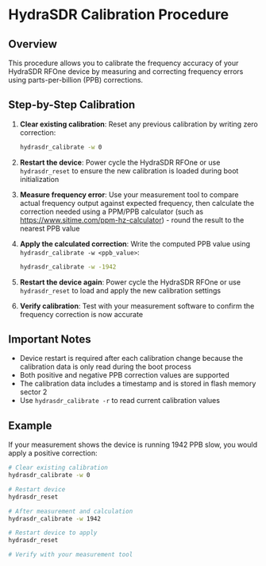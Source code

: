 # HydraSDR Calibration Procedure

## Overview

This procedure allows you to calibrate the frequency accuracy of your HydraSDR RFOne device 
by measuring and correcting frequency errors using parts-per-billion (PPB) corrections.

## Step-by-Step Calibration

1. **Clear existing calibration**: Reset any previous calibration by writing zero correction:
   ```bash
   hydrasdr_calibrate -w 0
   ```

2. **Restart the device**: Power cycle the HydraSDR RFOne or use `hydrasdr_reset` to ensure the new calibration is loaded during boot initialization

3. **Measure frequency error**: Use your measurement tool to compare actual frequency output against expected frequency, then calculate the correction needed using a PPM/PPB calculator (such as https://www.sitime.com/ppm-hz-calculator) - round the result to the nearest PPB value

4. **Apply the calculated correction**: Write the computed PPB value using `hydrasdr_calibrate -w <ppb_value>`:
   ```bash
   hydrasdr_calibrate -w -1942
   ```

5. **Restart the device again**: Power cycle the HydraSDR RFOne or use `hydrasdr_reset` to load and apply the new calibration settings

6. **Verify calibration**: Test with your measurement software to confirm the frequency correction is now accurate

## Important Notes

- Device restart is required after each calibration change because the calibration data is only read during the boot process
- Both positive and negative PPB correction values are supported
- The calibration data includes a timestamp and is stored in flash memory sector 2
- Use `hydrasdr_calibrate -r` to read current calibration values

## Example

If your measurement shows the device is running 1942 PPB slow, you would apply a positive correction:

```bash
# Clear existing calibration
hydrasdr_calibrate -w 0

# Restart device
hydrasdr_reset

# After measurement and calculation
hydrasdr_calibrate -w 1942

# Restart device to apply
hydrasdr_reset

# Verify with your measurement tool
```